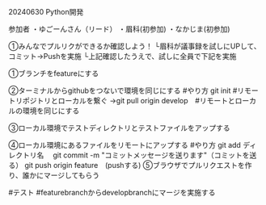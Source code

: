 20240630 Python開発

参加者
・ゆごーんさん（リード）
・眉科(初参加)
・なかじま(初参加)

①みんなでプルリクができるか確認しよう！
└眉科が議事録を試しにUPして、コミット→Pushを実施
└上記確認したうえで、試しに全員で下記を実施

①ブランチをfeatureにする

②ターミナルからgithubをつないで環境を同じにする
#やり方
git init #リモートリポジトリとローカルを繋ぐ
→git pull origin develop　#リモートとローカルの環境を同じにする

③ローカル環境でテストディレクトリとテストファイルをアップする

④ローカル環境にあるファイルをリモートにアップする
#やり方
git add ディレクトリ名　
git commit -m "コミットメッセージを送ります"（コミットを送る）
git push origin feature　(pushする)
⑤ブラウザでプルリクエストを作り、誰かにマージしてもらう



#テスト
#featurebranchからdevelopbranchにマージを実施する